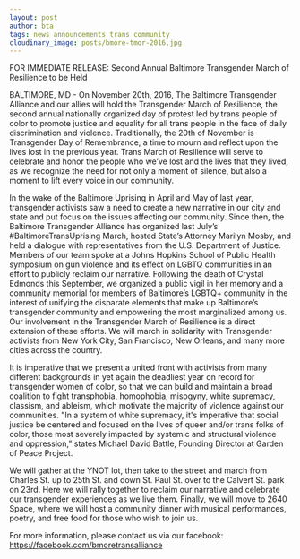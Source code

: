 ```yaml
---
layout: post
author: bta
tags: news announcements trans community
cloudinary_image: posts/bmore-tmor-2016.jpg
---
```

FOR IMMEDIATE RELEASE:
Second Annual Baltimore Transgender March of Resilience to be Held

BALTIMORE, MD - On November 20th, 2016, The Baltimore Transgender Alliance and our allies will hold the Transgender March of Resilience, the second annual nationally organized day of protest led by trans people of color to promote justice and equality for all trans people in the face of daily discrimination and violence. Traditionally, the 20th of November is Transgender Day of Remembrance, a time to mourn and reflect upon the lives lost in the previous year. Trans March of Resilience will serve to celebrate and honor the people who we’ve lost and the lives that they lived, as we recognize the need for not only a moment of silence, but also a moment to lift every voice in our community.

In the wake of the Baltimore Uprising in April and May of last year, transgender activists saw a need to create a new narrative in our city and state and put focus on the issues affecting our community. Since then, the Baltimore Transgender Alliance has organized last July’s #BaltimoreTransUprising March, hosted State’s Attorney Marilyn Mosby, and held a dialogue with representatives from the U.S. Department of Justice. Members of our team spoke at a Johns Hopkins School of Public Health symposium on gun violence and its effect on LGBTQ communities in an effort to publicly reclaim our narrative. Following the death of Crystal Edmonds this September, we organized a public vigil in her memory and a community memorial for members of Baltimore’s LGBTQ+ community in the interest of unifying the disparate elements that make up Baltimore’s transgender community and empowering the most marginalized among us. Our involvement in the Transgender March of Resilience is a direct extension of these efforts. We will march in solidarity with Transgender activists from New York City, San Francisco, New Orleans, and many more cities across the country.

It is imperative that we present a united front with activists from many different backgrounds in yet again the deadliest year on record for transgender women of color, so that we can build and maintain a broad coalition to fight transphobia, homophobia, misogyny, white supremacy, classism, and ableism, which motivate the majority of violence against our communities. "In a system of white supremacy, it's imperative that social justice be centered and focused on the lives of queer and/or trans folks of color, those most severely impacted by systemic and structural violence and oppression,” states Michael David Battle, Founding Director at Garden of Peace Project.

We will gather at the YNOT lot, then take to the street and march from Charles St. up to 25th St. and down St. Paul St. over to the Calvert St. park on 23rd. Here we will rally together to reclaim our narrative and celebrate our transgender experiences as we live them. Finally, we will move to 2640 Space, where we will host a community dinner with musical performances, poetry, and free food for those who wish to join us.

For more information, please contact us via our facebook: https://facebook.com/bmoretransalliance
